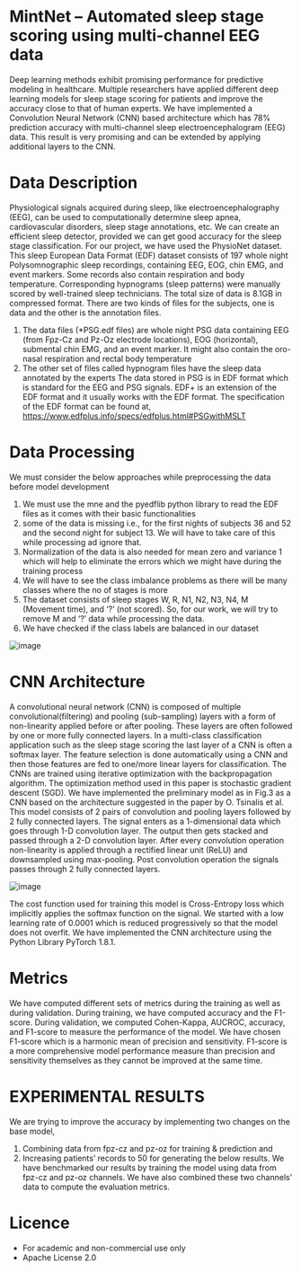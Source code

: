 # MintNet – Automated sleep stage scoring using multi-channel EEG data

Deep learning methods exhibit promising performance for predictive modeling in healthcare. Multiple researchers have applied different deep learning models for sleep stage scoring for patients and improve the accuracy close to that of human experts.
We have implemented a Convolution Neural Network (CNN) based architecture which has 78% prediction accuracy with multi-channel sleep electroencephalogram (EEG) data. This result is very promising and can be extended by applying additional layers to the CNN.

# Data Description

Physiological signals acquired during sleep, like electroencephalography (EEG), can be used to computationally determine sleep apnea, cardiovascular disorders, sleep stage annotations, etc. We can create an efficient sleep detector,
provided we can get good accuracy for the sleep stage classification.
For our project, we have used the PhysioNet dataset. This sleep European Data Format (EDF) dataset consists of 197 whole night Polysomnographic sleep recordings, containing EEG, EOG, chin EMG, and event markers. Some records also contain respiration and body temperature. Corresponding hypnograms (sleep patterns) were manually scored by well-trained sleep technicians.
The total size of data is 8.1GB in compressed format. There are two kinds of files for the subjects, one is data and the other is the annotation files.
1. The data files (*PSG.edf files) are whole night PSG data containing EEG (from Fpz-Cz and Pz-Oz electrode locations), EOG (horizontal), submental chin EMG, and an event marker. It might also contain the oro-nasal respiration and rectal body temperature
2. The other set of files called hypnogram files have the sleep data annotated by the experts
The data stored in PSG is in EDF format which is standard for the EEG and PSG signals. EDF+ is an extension of the EDF format and it usually works with the EDF format. The specification of the EDF format can be found at,
https://www.edfplus.info/specs/edfplus.html#PSGwithMSLT

# Data Processing
We must consider the below approaches while preprocessing the data before model development
1. We must use the mne and the pyedflib python library to read the EDF files as it comes with their basic functionalities
2. some of the data is missing i.e., for the first nights of subjects 36 and 52 and the second night for subject 13. We will have to take care of this while processing ad ignore that.
3. Normalization of the data is also needed for mean zero and variance 1 which will help to eliminate the errors which we might have during the training process
4. We will have to see the class imbalance problems as there will be many classes where the no of stages is more
5. The dataset consists of sleep stages W, R, N1, N2, N3, N4, M (Movement time), and ‘?’ (not scored). So, for our work, we will try to remove M and ‘?’ data while processing the data.
6. We have checked if the class labels are balanced in our dataset

![image](https://user-images.githubusercontent.com/8688478/116949589-b5a85080-ac50-11eb-9c32-36951d78467a.png)

# CNN Architecture
A convolutional neural network (CNN) is composed of multiple convolutional(filtering) and pooling (sub-sampling) layers with a form of non-linearity applied before or after pooling. These layers are often followed by one or more fully connected layers. In a multi-class classification application such as the sleep stage scoring the last layer of a CNN is often a softmax layer. The feature selection is done automatically using a CNN and then those features are fed to one/more linear layers for classification. The CNNs are trained using iterative optimization with the backpropagation algorithm. The optimization method used in this paper is stochastic gradient descent (SGD).
We have implemented the preliminary model as in Fig.3 as a CNN based on the architecture suggested in the paper by O. Tsinalis et al. This model consists of 2 pairs of convolution and pooling layers followed by 2 fully connected layers. The signal enters as a 1-dimensional data which goes through 1-D convolution layer. The output then gets stacked and passed through a 2-D convolution layer. After every convolution operation non-linearity is applied through a rectified linear unit (ReLU) and downsampled using max-pooling. Post convolution operation the signals passes through 2 fully connected layers.

![image](https://user-images.githubusercontent.com/8688478/116949679-facc8280-ac50-11eb-80e1-c2d7b7533eeb.png)

The cost function used for training this model is Cross-Entropy loss which implicitly applies the softmax function on the signal. We started with a low learning rate of 0.0001 which is reduced progressively so that the model does not overfit.
We have implemented the CNN architecture using the Python Library PyTorch 1.8.1.

# Metrics
We have computed different sets of metrics during the training as well as during validation. During training, we have computed accuracy and the F1-score. During validation, we computed Cohen-Kappa, AUCROC, accuracy, and F1-score to measure the performance of the model.
We have chosen F1-score which is a harmonic mean of precision and sensitivity. F1-score is a more comprehensive model performance measure than precision and sensitivity themselves as they cannot be improved at the same time.


# EXPERIMENTAL RESULTS

We are trying to improve the accuracy by implementing two changes on the base model, 
1. Combining data from fpz-cz and pz-oz for training & prediction and 
2. Increasing patients’ records to 50 for generating the below results.
We have benchmarked our results by training the model using data from fpz-cz and pz-oz channels. We have also combined these two channels’ data to compute the evaluation metrics.


# Licence
* For academic and non-commercial use only
* Apache License 2.0

